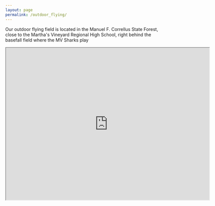 ```yaml
---
layout: page
permalink: /outdoor_flying/
---
```


Our outdoor flying field is located in the Manuel F. Correllus State Forest, close to the Martha's Vineyard Regional High School, right behind the basefall field where the MV Sharks play

<iframe src="https://www.google.com/maps/d/u/0/embed?mid=1JpoPuTuQAE-rL9gDscEpZ1-FAmM" width="640" height="480"></iframe>
